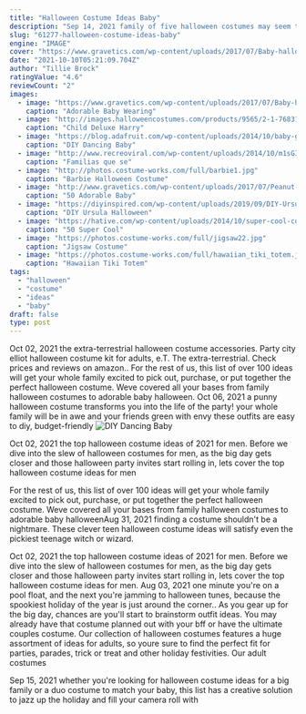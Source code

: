 ```yaml
---
title: "Halloween Costume Ideas Baby"
description: "Sep 14, 2021 family of five halloween costumes may seem tricky, but this one requires a few simple ingredientstwo slices of toast (mom and dad), plus bacon, lettuce, and tomato (three adorably"
slug: "61277-halloween-costume-ideas-baby"
engine: "IMAGE"
cover: "https://www.gravetics.com/wp-content/uploads/2017/07/Baby-halloween-costumes.jpg"
date: "2021-10-10T05:21:09.704Z"
author: "Tillie Brock"
ratingValue: "4.6"
reviewCount: "2"
images:
  - image: "https://www.gravetics.com/wp-content/uploads/2017/07/Baby-halloween-costumes.jpg"
    caption: "Adorable Baby Wearing"
  - image: "http://images.halloweencostumes.com/products/9565/2-1-76831/child-deluxe-harry-potter-costume.jpg"
    caption: "Child Deluxe Harry"
  - image: "https://blog.adafruit.com/wp-content/uploads/2014/10/baby-groot-costume-1.jpg"
    caption: "DIY Dancing Baby"
  - image: "http://www.recreoviral.com/wp-content/uploads/2014/10/m1sGIhd.jpg"
    caption: "Familias que se"
  - image: "http://photos.costume-works.com/full/barbie1.jpg"
    caption: "Barbie Halloween Costume"
  - image: "http://www.gravetics.com/wp-content/uploads/2017/07/Peanut-girl.jpg"
    caption: "50 Adorable Baby"
  - image: "https://diyinspired.com/wp-content/uploads/2019/09/DIY-Ursula-Tutu.jpg"
    caption: "DIY Ursula Halloween"
  - image: "https://hative.com/wp-content/uploads/2014/10/super-cool-costume-ideas/34-ezio-costume.jpg"
    caption: "50 Super Cool"
  - image: "https://photos.costume-works.com/full/jigsaw22.jpg"
    caption: "Jigsaw Costume"
  - image: "https://photos.costume-works.com/full/hawaiian_tiki_totem.jpg"
    caption: "Hawaiian Tiki Totem"
tags:
  - "halloween"
  - "costume"
  - "ideas"
  - "baby"
draft: false
type: post
---
```


Oct 02, 2021 the extra-terrestrial halloween costume accessories. Party city elliot halloween costume kit for adults, e.T. The extra-terrestrial. Check prices and reviews on amazon.. For the rest of us, this list of over 100 ideas will get your whole family excited to pick out, purchase, or put together the perfect halloween costume. Weve covered all your bases from family halloween costumes to adorable baby halloween. Oct 06, 2021 a punny halloween costume transforms you into the life of the party! your whole family will be in awe and your friends green with envy  these outfits are easy to diy, budget-friendly
![DIY Dancing Baby](https://blog.adafruit.com/wp-content/uploads/2014/10/baby-groot-costume-1.jpg "DIY Dancing Baby")

Oct 02, 2021 the top halloween costume ideas of 2021 for men. Before we dive into the slew of halloween costumes for men, as the big day gets closer and those halloween party invites start rolling in, lets cover the top halloween costume ideas for men
<!--inArticleAds-->

<!--galleryOne-->

For the rest of us, this list of over 100 ideas will get your whole family excited to pick out, purchase, or put together the perfect halloween costume. Weve covered all your bases from family halloween costumes to adorable baby halloweenAug 31, 2021 finding a costume shouldn't be a nightmare. These clever teen halloween costume ideas will satisfy even the pickiest teenage witch or wizard.
<!--inArticleAds-->

<!--galleryTwo-->

Oct 02, 2021 the top halloween costume ideas of 2021 for men. Before we dive into the slew of halloween costumes for men, as the big day gets closer and those halloween party invites start rolling in, lets cover the top halloween costume ideas for men. Aug 03, 2021 one minute you're on a pool float, and the next you're jamming to halloween tunes, because the spookiest holiday of the year is just around the corner.. As you gear up for the big day, chances are you'll start to brainstorm outfit ideas. You may already have that costume planned out with your bff or have the ultimate couples costume. Our collection of halloween costumes features a huge assortment of ideas for adults, so youre sure to find the perfect fit for parties, parades, trick or treat and other holiday festivities. Our adult costumes
<!--galleryThree-->

Sep 15, 2021 whether you're looking for halloween costume ideas for a big family or a duo costume to match your baby, this list has a creative solution to jazz up the holiday and fill your camera roll with